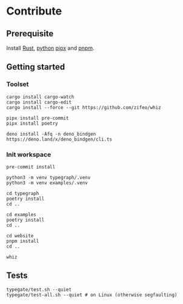 # Contribute

## Prerequisite

Install [Rust](https://www.rust-lang.org/tools/install),
[python](https://www.python.org/downloads/)
[pipx](https://pypa.github.io/pipx/installation/) and
[pnpm](https://pnpm.io/installation).

## Getting started

### Toolset

```
cargo install cargo-watch
cargo install cargo-edit
cargo install --force --git https://github.com/zifeo/whiz

pipx install pre-commit
pipx install poetry

deno install -Afq -n deno_bindgen https://deno.land/x/deno_bindgen/cli.ts
```

### Init workspace

```
pre-commit install

python3 -m venv typegraph/.venv
python3 -m venv examples/.venv

cd typegraph
poetry install
cd ..

cd examples
poetry install
cd ..

cd website
pnpm install
cd ..

whiz
```

## Tests

```
typegate/test.sh --quiet
typegate/test-all.sh --quiet # on Linux (otherwise segfaulting)
```
